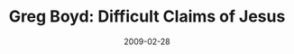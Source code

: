 ---
layout: media
category: media
title: "Greg Boyd: Difficult Claims of Jesus"
date: 2009-02-28
description: "Dr. Greg Boyd discusses some of the difficult claims of Jesus."
video: "https://s3.amazonaws.com/crossroadsvideomessages/Boyd2-2.mp4"
video-poster: "http://s3.amazonaws.com/crossroads-media/images/legacy/content/Boyd2-2-still.jpg"
---